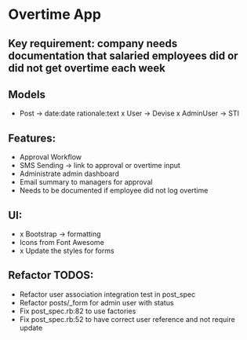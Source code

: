 # Overtime App

## Key requirement: company needs documentation that salaried employees did or did not get overtime each week

## Models
- Post -> date:date rationale:text 
x User -> Devise
x AdminUser -> STI

## Features:
- Approval Workflow
- SMS Sending -> link to approval or overtime input
- Administrate admin dashboard
- Email summary to managers for approval
- Needs to be documented if employee did not log overtime

## UI:
- x Bootstrap -> formatting
- Icons from Font Awesome
- x Update the styles for forms


## Refactor TODOS:
- Refactor user association integration test in post_spec
- Refactor posts/_form for admin user with status
- Fix post_spec.rb:82 to use factories
- Fix post_spec.rb:52 to have correct user reference and not require update